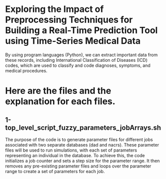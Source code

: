 
# Exploring the Impact of Preprocessing Techniques for Building a Real-Time Prediction Tool using Time-Series Medical Data

By using program languages (Python), we can extract important data from these records, including International Classification of Diseases (ICD) codes, which are used to classify and code diagnoses, symptoms, and medical procedures.

# Here are the files and the explanation for each files.


## 1-top_level_script_fuzzy_parameters_jobArrays.sh

The purpose of the code is to generate parameter files for different jobs associated with two separate databases (dad and nacrs). These parameter files will be used to run simulations, with each set of parameters representing an individual in the database. To achieve this, the code initializes a job counter and sets a step size for the parameter range. It then removes any pre-existing parameter files and loops over the parameter range to create a set of parameters for each job.
